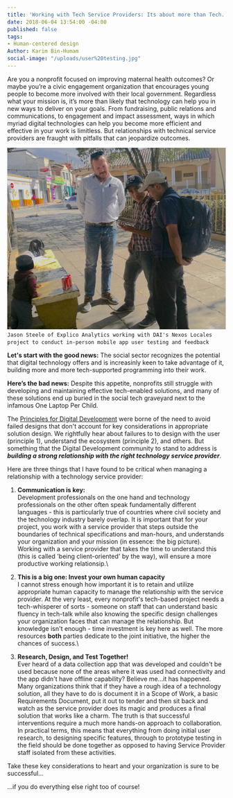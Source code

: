 ```yaml
---
title: 'Working with Tech Service Providers: Its about more than Tech.'
date: 2018-06-04 13:54:00 -04:00
published: false
tags:
- Human-centered design
Author: Karim Bin-Humam
social-image: "/uploads/user%20testing.jpg"
---
```


Are you a nonprofit focused on improving maternal health outcomes? Or maybe you’re a civic engagement organization that encourages young people to become more involved with their local government. Regardless what your mission is, it’s more than likely that technology can help you in new ways to deliver on your goals. From fundraising, public relations and communications, to engagement and impact assessment, ways in which myriad digital technologies can help you become more efficient and effective in your work is limitless. But relationships with technical service providers are fraught with pitfalls that can jeopardize outcomes.

![user testing-0f2a04.jpg](/uploads/user%20testing-0f2a04.jpg)`Jason Steele of Explico Analytics working with DAI's Nexos Locales project to conduct in-person mobile app user testing and feedback`

<!--more-->

**Let's start with the good news:** The social sector recognizes the potential that digital technology offers and is increasinly keen to take advantage of it, building more and more tech-supported programming into their work.

**Here’s the bad news:** Despite this appetite, nonprofits still struggle with developing and maintaining effective tech-enabled solutions, and many of these solutions end up buried in the social tech graveyard next to the infamous One Laptop Per Child.

The [Principles for Digital Development](https://digitalprinciples.org) were borne of the need to avoid failed designs that don't account for key considerations in appropriate solution design. We rightfully hear about failures to to design with the user (principle 1), understand the ecosystem (principle 2), and others. But something that the Digital Development community to stand to address is ***building a strong relationship with the right technology service provider***.

Here are three things that I have found to be critical when managing a relationship with a technology service provider:

1. **Communication is key:**\
   Development professionals on the one hand and technology professionals on the other often speak fundamentally different languages - this is particularly true of countries where civil society and the technology industry barely overlap. It is important that for your project, you work with a service provider that steps outside the boundaries of technical specifications and man-hours, and understands your organization and your mission (in essence: the big picture). Working with a service provider that takes the time to understand this (this is called 'being client-oriented' by the way), will ensure a more productive working relationsip.\\

2. **This is a big one: Invest your own human capacity**\
   I cannot stress enough how important it is to retain and utilize appropriate human capacity to manage the relationship with the service provider. At the very least, every nonprofit's tech-based project needs a tech-whisperer of sorts - someone on staff that can understand basic fluency in tech-talk while also knowing the specific design challenges your organization faces that can manage the relationship. But knowledge isn't enough - time investment is key here as well. The more resources **both** parties dedicate to the joint initiative, the higher the chances of success.\\

3. **Research,  Design, and Test Together!**\
   Ever heard of a data collection app that was developed and couldn't be used because none of the areas where it was used had connectivity and the app didn't have offline capability? Believe me...it has happened. Many organizations think that if they have a rough idea of a technology solution, all they have to do is document it in a Scope of Work, a basic Requirements Document, put it out to tender and then sit back and watch as the service provider does its magic and produces a final solution that works like a charm. The truth is that successful interventions require a much more hands-on approach to collaboration. In practical terms, this means that everything from doing initial user research, to designing specific features, through to prototype testing in the field should be done together as opposed to having Service Provider staff isolated from these activities.

Take these key considerations to heart and your organization is sure to be successful...

...if you do everything else right too of course!